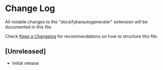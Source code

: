 # Change Log

All notable changes to the "docsifybarautogenerater" extension will be documented in this file.

Check [Keep a Changelog](http://keepachangelog.com/) for recommendations on how to structure this file.

## [Unreleased]

- Initial release